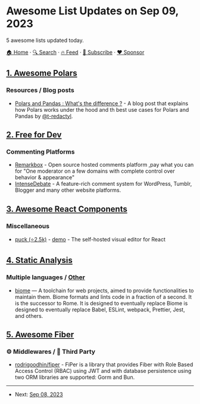 # Awesome List Updates on Sep 09, 2023

5 awesome lists updated today.

[🏠 Home](/README.md) · [🔍 Search](https://www.trackawesomelist.com/search/) · [🔥 Feed](https://www.trackawesomelist.com/rss.xml) · [📮 Subscribe](https://trackawesomelist.us17.list-manage.com/subscribe?u=d2f0117aa829c83a63ec63c2f&id=36a103854c) · [❤️  Sponsor](https://github.com/sponsors/theowenyoung)



## [1. Awesome Polars](/content/ddotta/awesome-polars/README.md)

### Resources / Blog posts

*   [Polars and Pandas : What's the difference ?](https://blog.jetbrains.com/dataspell/2023/08/polars-vs-pandas-what-s-the-difference/) - A blog post that explains how Polars works under the hood and th best use cases for Polars and Pandas by [@t-redactyl](https://github.com/t-redactyl).

## [2. Free for Dev](/content/ripienaar/free-for-dev/README.md)

### Commenting Platforms

*   [Remarkbox](https://www.remarkbox.com/) - Open source hosted comments platform ,pay what you can for "One moderator on a few domains with complete control over behavior & appearance"
*   [IntenseDebate](https://intensedebate.com/) - A feature-rich comment system for WordPress, Tumblr, Blogger and many other website platforms.

## [3. Awesome React Components](/content/brillout/awesome-react-components/README.md)

### Miscellaneous

*   [puck (⭐2.5k)](https://github.com/measuredco/puck) - [demo](https://puck-editor-demo.vercel.app/edit) - The self-hosted visual editor for React

## [4. Static Analysis](/content/analysis-tools-dev/static-analysis/README.md)

### Multiple languages / [Other](#other-1)

*   [biome](https://biomejs.dev) — A toolchain for web projects, aimed to provide functionalities to maintain them. Biome formats and lints code in a fraction of a second. It is the successor to Rome. It is designed to eventually replace Biome is designed to eventually replace Babel, ESLint, webpack, Prettier, Jest, and others.

## [5. Awesome Fiber](/content/gofiber/awesome-fiber/README.md)

### ⚙️ Middlewares / 🌱 Third Party

*   [rodrigoodhin/fiper](https://gitlab.com/rodrigoodhin/fiper) - FiPer is a library that provides Fiber with Role Based Access Control (RBAC) using JWT and with database persistence using two ORM libraries are supported: Gorm and Bun.

---

- Next: [Sep 08, 2023](/content/2023/09/08/README.md)